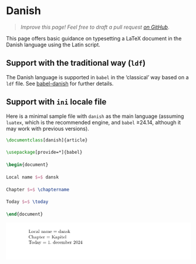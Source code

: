 # Danish

<blockquote>
  <p><em>Improve this page! Feel free to draft a pull request <a href="https://github.com/latex3/babel/tree/docs/docs">on GitHub</a></em>.</p>
</blockquote>

This page offers basic guidance on typesetting a LaTeX document in the
Danish language using the Latin script.

## Support with the traditional way (`ldf`)

The Danish language is supported in `babel` in the ‘classical’ way
based on a `ldf` file. See [babel-danish](https://ctan.org/pkg/babel-danish)
for further details.

## Support with `ini` locale file

Here is a minimal sample file with `danish` as the main language
(assuming `luatex`, which is the recommended engine, and `babel` ≥24.14,
although it may work with previous versions).

```tex
\documentclass[danish]{article}

\usepackage[provide=*]{babel}

\begin{document}

Local name $=$ dansk

Chapter $=$ \chaptername

Today $=$ \today

\end{document}
```

![](../media/locale-danish.png)